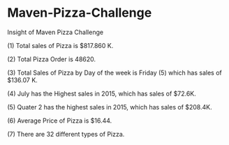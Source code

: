# Maven-Pizza-Challenge

Insight of Maven Pizza Challenge

(1) Total sales of Pizza is $817.860 K.



(2) Total Pizza Order is 48620.



(3) Total Sales of Pizza by Day of the week is Friday (5) which has sales of $136.07 K.



(4) July has the Highest sales in 2015, which has sales of $72.6K.



(5) Quater 2 has the highest sales in 2015, which has sales of $208.4K.



(6) Average Price of Pizza is $16.44.



(7) There are 32 different types of Pizza.
